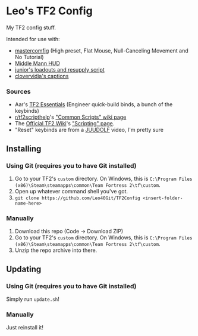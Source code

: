 # Leo's TF2 Config
My TF2 config stuff.

Intended for use with:
* [mastercomfig](https://mastercomfig.com) (High preset, Flat Mouse, Null-Canceling Movement and No Tutorial)
* [Middle Mann HUD](https://gamebanana.com/mods/445578)
* [junior's loadouts and resupply script](https://github.com/juniorsgithub/tf2-loadouts-script)
* [clovervidia's captions](https://github.com/clovervidia/clovervidias-captions)

### Sources
* Aar's [TF2 Essentials](https://aarmastah.xyz/misc/tf2e/) (Engineer quick-build binds, a bunch of the keybinds)
* [r/tf2scripthelp](https://old.reddit.com/r/tf2scripthelp)'s ["Common Scripts" wiki page](https://old.reddit.com/r/tf2scripthelp/wiki/commonscripts)
* The [Official TF2 Wiki](https://wiki.teamfortress.com/)'s ["Scripting" page](https://wiki.teamfortress.com/wiki/Scripting).
* "Reset" keybinds are from a [JUUDOLF](https://www.youtube.com/channel/UCCq2Ed9Uw4notIpCzVuXPog) video, I'm pretty sure

## Installing
### Using Git (requires you to have Git installed)
1. Go to your TF2's `custom` directory. On Windows, this is `C:\Program Files (x86)\Steam\steamapps\common\Team Fortress 2\tf\custom`.
2. Open up whatever command shell you've got.
3. `git clone https://github.com/Leo40Git/TF2Config <insert-folder-name-here>`

### Manually
1. Download this repo (Code -> Download ZIP)
2. Go to your TF2's `custom` directory. On Windows, this is `C:\Program Files (x86)\Steam\steamapps\common\Team Fortress 2\tf\custom`.
3. Unzip the repo archive into there.

## Updating
### Using Git (requires you to have Git installed)
Simply run `update.sh`!

### Manually
Just reinstall it!
